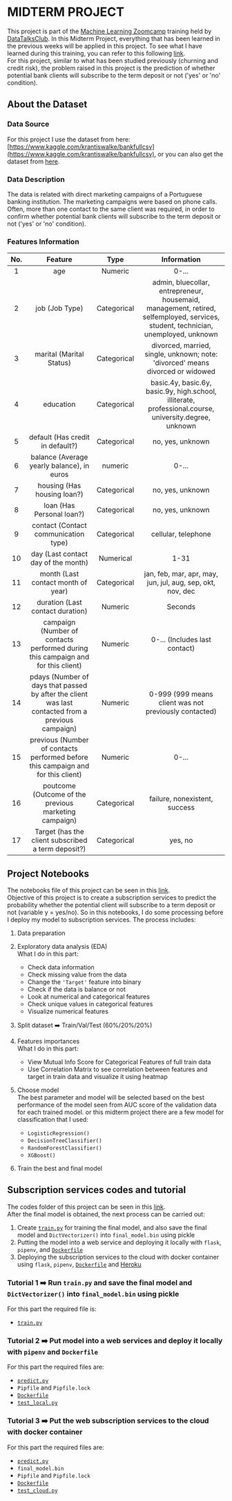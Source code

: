 # MIDTERM PROJECT
This project is part of the [Machine Learning Zoomcamp](https://github.com/alexeygrigorev/mlbookcamp-code/tree/master/course-zoomcamp) training held by [DataTalksClub](https://datatalks.club/). In this Midterm Project, everything that has been learned in the previous weeks will be applied in this project. To see what I have learned during this training, you can refer to this following [link](https://github.com/madityarafip/My-Machine-Learning/tree/main/ML-Zoomcamp).  
For this project, similar to what has been studied previously (churning and credit risk), the problem raised in this project is the prediction of whether potential bank clients will subscribe to the term deposit or not ('yes' or 'no' condition).

## About the Dataset
### Data Source
For this project I use the dataset from here: [https://www.kaggle.com/krantiswalke/bankfullcsv](https://www.kaggle.com/krantiswalke/bankfullcsv), or you can also get the dataset from [here](https://raw.githubusercontent.com/madityarafip/My-Machine-Learning/main/Dataset/bank-full.csv).
### Data Description
The data is related with direct marketing campaigns of a Portuguese banking institution. The marketing campaigns were based on phone calls. Often, more than one contact to the same client was required, in order to confirm whether potential bank clients will subscribe to the term deposit or not ('yes' or 'no' condition).
### Features Information
| No. | Feature      | Type | Information     |
| :---: | :---: | :---: | :---: |
| 1   | age   | Numeric   | 0-... |
| 2   | job (Job Type) | Categorical  | admin, bluecollar, entrepreneur, housemaid, management, retired, selfemployed, services, student, technician, unemployed, unknown  |
| 3   | marital (Marital Status)  | Categorical | divorced, married, single, unknown; note: 'divorced' means divorced or widowed |
| 4   |  education | Categorical  | basic.4y, basic.6y, basic.9y, high.school, illiterate, professional.course, university.degree, unknown  |
| 5   |  default (Has credit in default?)  | Categorical   | no, yes, unknown   |
| 6   |  balance (Average yearly balance), in euros  | numeric | 0-...  |
| 7   |  housing (Has housing loan?)   | Categorical   |  no, yes, unknown   |
| 8   |  loan (Has Personal loan?)  |  Categorical  |  no, yes, unknown   |
| 9   |  contact (Contact communication type)  | Categorical   | cellular, telephone |
| 10  |  day (Last contact day of the month)  | Numerical   | 1-31  |
| 11  |  month (Last contact month of year) | Categorical  | jan, feb, mar, apr, may, jun, jul, aug, sep, okt, nov, dec  |
| 12  | duration (Last contact duration)  | Numeric  | Seconds|
| 13  | campaign (Number of contacts performed during this campaign and for this client) | Numeric  | 0-... (Includes last contact) |
| 14  |  pdays (Number of days that passed by after the client was last contacted from a previous campaign) | Numeric  | 0-999 (999 means client was not previously contacted) |
| 15  |  previous (Number of contacts performed before this campaign and for this client) | Numeric | 0-...  |
| 16  |  poutcome (Outcome of the previous marketing campaign) |  Categorical | failure, nonexistent, success |
| 17  |  Target (has the client subscribed a term deposit?) | Categorical  | yes, no |

## Project Notebooks
 
The notebooks file of this project can be seen in this [link](https://github.com/madityarafip/My-Machine-Learning/blob/main/ML-Zoomcamp/Midterm-Project-Week-7/MLZoomcamp_MidProject.ipynb).  
Objective of this project is to create a subscription services to predict the probability whether the potential client will subscribe to a term deposit or not (variable y = yes/no). So in this notebooks, I do some processing before I deploy my model to subscription services. The process includes:
1. Data preparation
2. Exploratory data analysis (EDA)  
   What I do in this part: 
    + Check data information
    + Check missing value from the data
    + Change the `'Target'` feature into binary
    + Check if the data is balance or not
    + Look at numerical and categorical features
    + Check unique values in categorical features
    + Visualize numerical features
3. Split dataset ➡️ Train/Val/Test (60%/20%/20%)
4. Features importances  
	 What I do in this part:
	 + View Mutual Info Score for Categorical Features of full train data
	 + Use Correlation Matrix to see correlation between features and target in train data and visualize it using heatmap
5. Choose model  
   The best parameter and model will be selected based on the best performance of the model seen from AUC score of the validation data for each trained model. or this midterm project there are a few model for classification that I used:
   + `LogisticRegression()`
   + `DecisionTreeClassifier()`
   + `RandomForestClassifier()`
   + `XGBoost()`  
   
6. Train the best and final model


## Subscription services codes and tutorial
The codes folder of this project can be seen in this [link](https://github.com/madityarafip/My-Machine-Learning/tree/main/ML-Zoomcamp/Midterm-Project-Week-7/Mid-Project-Codes).  
After the final model is obtained, the next process can be carried out:
1. Create [`train.py`](https://github.com/madityarafip/My-Machine-Learning/blob/main/ML-Zoomcamp/Midterm-Project-Week-7/Mid-Project-Codes/train.py) for training the final model, and also save the final model and `DictVectorizer()` into `final_model.bin` using pickle
2. Putting the model into a web service and deploying it locally with `flask`, `pipenv`, and [`Dockerfile`](https://github.com/madityarafip/My-Machine-Learning/blob/main/ML-Zoomcamp/Midterm-Project-Week-7/Mid-Project-Codes/Dockerfile)
3. Deploying the subscription services to the cloud with docker container using `flask`, `pipenv`, [`Dockerfile`](https://github.com/madityarafip/My-Machine-Learning/blob/main/ML-Zoomcamp/Midterm-Project-Week-7/Mid-Project-Codes/Dockerfile) and [Heroku](https://www.heroku.com)

### Tutorial 1 ➡️ Run `train.py` and save the final model and `DictVectorizer()` into `final_model.bin` using pickle
For this part the required file is:
+ [`train.py`](https://github.com/madityarafip/My-Machine-Learning/blob/main/ML-Zoomcamp/Midterm-Project-Week-7/Mid-Project-Codes/train.py)

### Tutorial 2 ➡️ Put model into a web services and deploy it locally with `pipenv` and `Dockerfile`
For this part the required files are:
+ [`predict.py`](https://github.com/madityarafip/My-Machine-Learning/blob/main/ML-Zoomcamp/Midterm-Project-Week-7/Mid-Project-Codes/predict.py)
+ `Pipfile` and `Pipfile.lock`
+ [`Dockerfile`](https://github.com/madityarafip/My-Machine-Learning/blob/main/ML-Zoomcamp/Midterm-Project-Week-7/Mid-Project-Codes/Dockerfile)
+ [`test_local.py`](https://github.com/madityarafip/My-Machine-Learning/blob/main/ML-Zoomcamp/Midterm-Project-Week-7/Mid-Project-Codes/test_local.py)

### Tutorial 3 ➡️ Put the web subscription services to the cloud with docker container
For this part the required files are:
+ [`predict.py`](https://github.com/madityarafip/My-Machine-Learning/blob/main/ML-Zoomcamp/Midterm-Project-Week-7/Mid-Project-Codes/predict.py)
+ `final_model.bin`
+ `Pipfile` and `Pipfile.lock`
+ [`Dockerfile`](https://github.com/madityarafip/My-Machine-Learning/blob/main/ML-Zoomcamp/Midterm-Project-Week-7/Mid-Project-Codes/Dockerfile)
+ [`test_cloud.py`](https://github.com/madityarafip/My-Machine-Learning/blob/main/ML-Zoomcamp/Midterm-Project-Week-7/Mid-Project-Codes/test_cloud.py)

